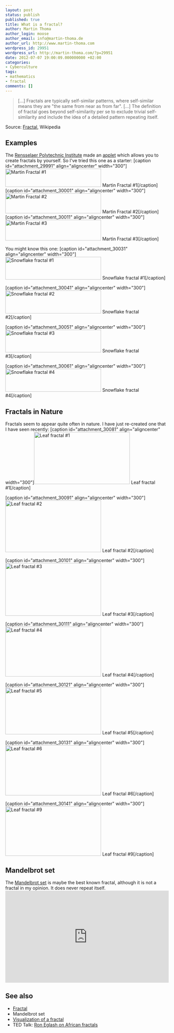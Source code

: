 ```yaml
---
layout: post
status: publish
published: true
title: What is a fractal?
author: Martin Thoma
author_login: moose
author_email: info@martin-thoma.de
author_url: http://www.martin-thoma.com
wordpress_id: 29951
wordpress_url: http://martin-thoma.com/?p=29951
date: 2012-07-07 19:00:09.000000000 +02:00
categories:
- Cyberculture
tags:
- mathematics
- fractal
comments: []
---
```

<blockquote>[...] Fractals are typically self-similar patterns, where self-similar means they are "the same from near as from far". [...] The definition of fractal goes beyond self-similarity per se to exclude trivial self-similarity and include the idea of a detailed pattern repeating itself.</blockquote>
Source: <a href="http://en.wikipedia.org/wiki/Fractal">Fractal</a>, Wikipedia

<h2>Examples</h2>
The <a href="http://en.wikipedia.org/wiki/Rensselaer_Polytechnic_Institute">Rensselaer Polytechnic Institute</a> made an <a href="http://www.ccd.rpi.edu/eglash/temp/CS%20RPI/Chapter%201.2.html">applet</a> which allows you to create fractals by yourself.
So I've tried this one as a starter:
[caption id="attachment_29991" align="aligncenter" width="300"]<a href="http://martin-thoma.com/wp-content/uploads/2012/07/martin-fractal-1.png"><img src="http://martin-thoma.com/wp-content/uploads/2012/07/martin-fractal-1-300x57.png" alt="Martin Fractal #1" title="Martin Fractal #1" width="300" height="57" class="size-medium wp-image-29991" /></a> Martin Fractal #1[/caption]
[caption id="attachment_30001" align="aligncenter" width="300"]<a href="http://martin-thoma.com/wp-content/uploads/2012/07/martin-fractal-2.png"><img src="http://martin-thoma.com/wp-content/uploads/2012/07/martin-fractal-2-300x63.png" alt="Martin Fractal #2" title="Martin Fractal #2" width="300" height="63" class="size-medium wp-image-30001" /></a> Martin Fractal #2[/caption]
[caption id="attachment_30011" align="aligncenter" width="300"]<a href="http://martin-thoma.com/wp-content/uploads/2012/07/martin-fractal-3.png"><img src="http://martin-thoma.com/wp-content/uploads/2012/07/martin-fractal-3-300x65.png" alt="Martin Fractal #3" title="Martin Fractal #3" width="300" height="65" class="size-medium wp-image-30011" /></a> Martin Fractal #3[/caption]

You might know this one:
[caption id="attachment_30031" align="aligncenter" width="300"]<a href="http://martin-thoma.com/wp-content/uploads/2012/07/schnee-fractal-1.png"><img src="http://martin-thoma.com/wp-content/uploads/2012/07/schnee-fractal-1-300x71.png" alt="Snowflake fractal #1" title="Snowflake fractal #1" width="300" height="71" class="size-medium wp-image-30031" /></a> Snowflake fractal #1[/caption]

[caption id="attachment_30041" align="aligncenter" width="300"]<a href="http://martin-thoma.com/wp-content/uploads/2012/07/schnee-fractal-2.png"><img src="http://martin-thoma.com/wp-content/uploads/2012/07/schnee-fractal-2-300x72.png" alt="Snowflake fractal #2" title="Snowflake fractal #2" width="300" height="72" class="size-medium wp-image-30041" /></a> Snowflake fractal #2[/caption]

[caption id="attachment_30051" align="aligncenter" width="300"]<a href="http://martin-thoma.com/wp-content/uploads/2012/07/schnee-fractal-3.png"><img src="http://martin-thoma.com/wp-content/uploads/2012/07/schnee-fractal-3-300x71.png" alt="Snowflake fractal #3" title="Snowflake fractal #3" width="300" height="71" class="size-medium wp-image-30051" /></a> Snowflake fractal #3[/caption]

[caption id="attachment_30061" align="aligncenter" width="300"]<a href="http://martin-thoma.com/wp-content/uploads/2012/07/schnee-fractal-4.png"><img src="http://martin-thoma.com/wp-content/uploads/2012/07/schnee-fractal-4-300x72.png" alt="Snowflake fractal #4" title="Snowflake fractal #4" width="300" height="72" class="size-medium wp-image-30061" /></a> Snowflake fractal #4[/caption]

<h2>Fractals in Nature</h2>
Fractals seem to appear quite often in nature. I have just re-created one that I have seen recently:
[caption id="attachment_30081" align="aligncenter" width="300"]<a href="http://martin-thoma.com/wp-content/uploads/2012/07/leaf-fractal-1.png"><img src="http://martin-thoma.com/wp-content/uploads/2012/07/leaf-fractal-1-300x163.png" alt="Leaf fractal #1" title="Leaf fractal #1" width="300" height="163" class="size-medium wp-image-30081" /></a> Leaf fractal #1[/caption]

[caption id="attachment_30091" align="aligncenter" width="300"]<a href="http://martin-thoma.com/wp-content/uploads/2012/07/leaf-fractal-2.png"><img src="http://martin-thoma.com/wp-content/uploads/2012/07/leaf-fractal-2-300x162.png" alt="Leaf fractal #2" title="Leaf fractal #2" width="300" height="162" class="size-medium wp-image-30091" /></a> Leaf fractal #2[/caption]

[caption id="attachment_30101" align="aligncenter" width="300"]<a href="http://martin-thoma.com/wp-content/uploads/2012/07/leaf-fractal-3.png"><img src="http://martin-thoma.com/wp-content/uploads/2012/07/leaf-fractal-3-300x165.png" alt="Leaf fractal #3" title="Leaf fractal #3" width="300" height="165" class="size-medium wp-image-30101" /></a> Leaf fractal #3[/caption]

[caption id="attachment_30111" align="aligncenter" width="300"]<a href="http://martin-thoma.com/wp-content/uploads/2012/07/leaf-fractal-4.png"><img src="http://martin-thoma.com/wp-content/uploads/2012/07/leaf-fractal-4-300x156.png" alt="Leaf fractal #4" title="Leaf fractal #4" width="300" height="156" class="size-medium wp-image-30111" /></a> Leaf fractal #4[/caption]

[caption id="attachment_30121" align="aligncenter" width="300"]<a href="http://martin-thoma.com/wp-content/uploads/2012/07/leaf-fractals-5.png"><img src="http://martin-thoma.com/wp-content/uploads/2012/07/leaf-fractals-5-300x147.png" alt="Leaf fractal #5" title="Leaf fractal #5" width="300" height="147" class="size-medium wp-image-30121" /></a> Leaf fractal #5[/caption]

[caption id="attachment_30131" align="aligncenter" width="300"]<a href="http://martin-thoma.com/wp-content/uploads/2012/07/leaf-fractals-6.png"><img src="http://martin-thoma.com/wp-content/uploads/2012/07/leaf-fractals-6-300x157.png" alt="Leaf fractal #6" title="Leaf fractal #6" width="300" height="157" class="size-medium wp-image-30131" /></a> Leaf fractal #6[/caption]

[caption id="attachment_30141" align="aligncenter" width="300"]<a href="http://martin-thoma.com/wp-content/uploads/2012/07/leaf-fractals-9.png"><img src="http://martin-thoma.com/wp-content/uploads/2012/07/leaf-fractals-9-300x155.png" alt="Leaf fractal #9" title="Leaf fractal #9" width="300" height="155" class="size-medium wp-image-30141" /></a> Leaf fractal #9[/caption]


<h2>Mandelbrot set</h2>
The <a href="http://en.wikipedia.org/wiki/Mandelbrot_set">Mandelbrot set</a> is maybe the best known fractal, although it is not a fractal in my opinion. It does never repeat itself.

<iframe width="512" height="288" src="http://www.youtube.com/embed/1o5FMTHkLQg" frameborder="0" allowfullscreen></iframe>

<h2>See also</h2>
<ul>
  <li><a href="http://en.wikipedia.org/wiki/Fractal">Fractal</a></li>
  <li>Mandelbrot set</li>
  <li><a href="http://www.acm.uiuc.edu/~troys2/tutorials/FractalTreeReel2.swf">Visualization of a fractal</a></li>
  <li>TED Talk: <a href="http://www.ted.com/talks/lang/en/ron_eglash_on_african_fractals.html">Ron Eglash on African fractals</a></li>
</ul>
